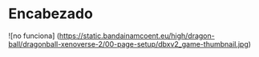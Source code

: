 # Encabezado
![no funciona] (https://static.bandainamcoent.eu/high/dragon-ball/dragonball-xenoverse-2/00-page-setup/dbxv2_game-thumbnail.jpg)